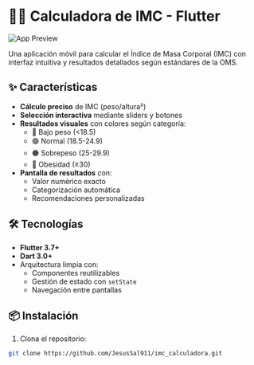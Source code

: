 # 🏋️‍♂️ Calculadora de IMC - Flutter

![App Preview](assets/images/preview.png) <!-- Añade tu imagen de preview aquí -->

Una aplicación móvil para calcular el Índice de Masa Corporal (IMC) con interfaz intuitiva y resultados detallados según estándares de la OMS.

## ✨ Características

- **Cálculo preciso** de IMC (peso/altura²)
- **Selección interactiva** mediante sliders y botones
- **Resultados visuales** con colores según categoría:
  - 🔵 Bajo peso (<18.5)
  - 🟢 Normal (18.5-24.9)
  - 🟠 Sobrepeso (25-29.9)
  - 🔴 Obesidad (≥30)
- **Pantalla de resultados** con:
  - Valor numérico exacto
  - Categorización automática
  - Recomendaciones personalizadas

## 🛠️ Tecnologías

- **Flutter 3.7+**
- **Dart 3.0+**
- Arquitectura limpia con:
  - Componentes reutilizables
  - Gestión de estado con `setState`
  - Navegación entre pantallas

## 📦 Instalación

1. Clona el repositorio:
```bash
git clone https://github.com/JesusSal911/imc_calculadora.git
